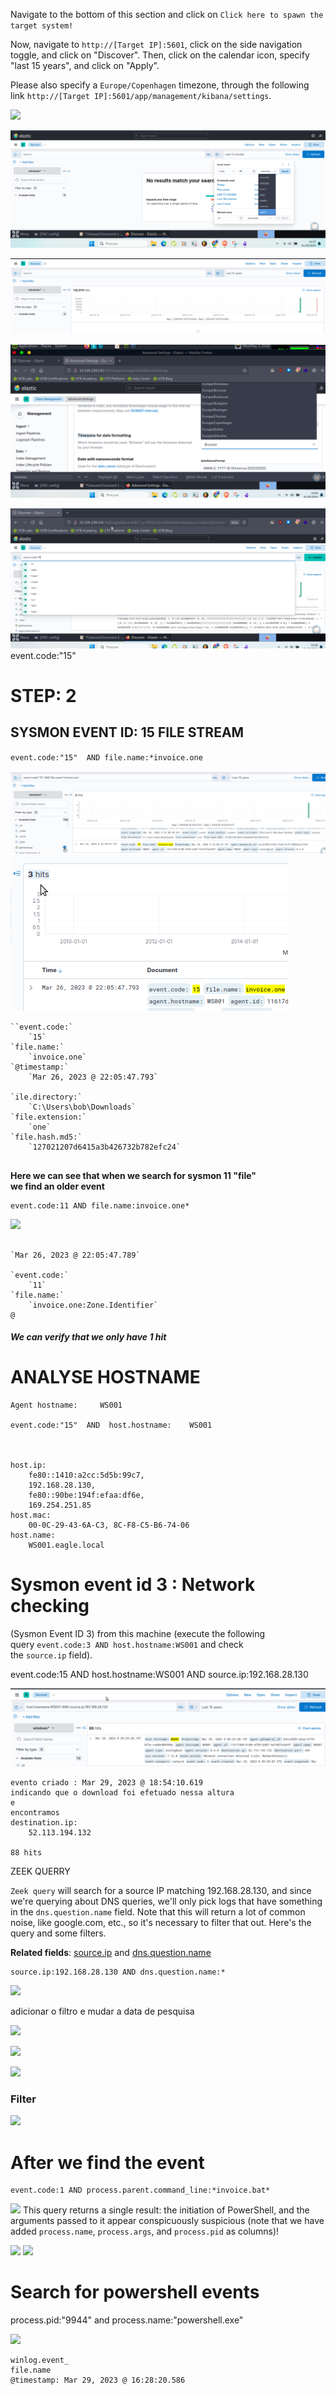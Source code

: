 

Navigate to the bottom of this section and click on `Click here to spawn the target system!`

Now, navigate to `http://[Target IP]:5601`, click on the side navigation toggle, and click on "Discover". Then, click on the calendar icon, specify "last 15 years", and click on "Apply".

Please also specify a `Europe/Copenhagen` timezone, through the following link `http://[Target IP]:5601/app/management/kibana/settings`.


![](../image%2020240501145549.png)

![](Cybersecurity/Cyber-Security%20Labs/Blue%20Team%20Labs/SIEM%20&%20EVENT%20VIEWER/SIEM%20LAB/Elastic%20Search/THREAT%20HUNTING%20&%20HUNTING%20WITH%20ELASTIC/Imagens/Pasted%20image%2020240501145746.png)

![](Cybersecurity/Cyber-Security%20Labs/Blue%20Team%20Labs/SIEM%20&%20EVENT%20VIEWER/SIEM%20LAB/Elastic%20Search/THREAT%20HUNTING%20&%20HUNTING%20WITH%20ELASTIC/Imagens/Pasted%20image%2020240501145814.png)

![](Cybersecurity/Cyber-Security%20Labs/Blue%20Team%20Labs/SIEM%20&%20EVENT%20VIEWER/SIEM%20LAB/Elastic%20Search/THREAT%20HUNTING%20&%20HUNTING%20WITH%20ELASTIC/Imagens/Pasted%20image%2020240501150253.png)

![](Cybersecurity/Cyber-Security%20Labs/Blue%20Team%20Labs/SIEM%20&%20EVENT%20VIEWER/SIEM%20LAB/Elastic%20Search/THREAT%20HUNTING%20&%20HUNTING%20WITH%20ELASTIC/Imagens/Pasted%20image%2020240501151949.png)
	event.code:"15" 


# STEP: 2

## SYSMON EVENT ID: 15 FILE STREAM 
`event.code:"15"  AND file.name:*invoice.one`


![](Cybersecurity/Cyber-Security%20Labs/Blue%20Team%20Labs/SIEM%20&%20EVENT%20VIEWER/SIEM%20LAB/Elastic%20Search/THREAT%20HUNTING%20&%20HUNTING%20WITH%20ELASTIC/Imagens/Pasted%20image%2020240501152520.png)
![](Cybersecurity/Cyber-Security%20Labs/Blue%20Team%20Labs/SIEM%20&%20EVENT%20VIEWER/SIEM%20LAB/Elastic%20Search/THREAT%20HUNTING%20&%20HUNTING%20WITH%20ELASTIC/Imagens/Pasted%20image%2020240501152731.png)

````
``event.code:`
    `15`
`file.name:`
    `invoice.one`
`@timestamp:`
    `Mar 26, 2023 @ 22:05:47.793`

`ile.directory:`
    `C:\Users\bob\Downloads`
`file.extension:`
    `one`
`file.hash.md5:`
    `127021207d6415a3b426732b782efc24`
    
`````



**Here we can see that when we search for sysmon 11 "file"**  
**we find an older event**

```shell-session
event.code:11 AND file.name:invoice.one*
```
![](Cybersecurity/Cyber-Security%20Labs/Blue%20Team%20Labs/SIEM%20&%20EVENT%20VIEWER/SIEM%20LAB/Elastic%20Search/THREAT%20HUNTING%20&%20HUNTING%20WITH%20ELASTIC/Imagens/Pasted%20image%2020240501153743.png)

````

`Mar 26, 2023 @ 22:05:47.789`

`event.code:`
    `11`
`file.name:`
    `invoice.one:Zone.Identifier`
@
`````


##### We can verify that we only have 1 hit

# ANALYSE HOSTNAME

````
Agent hostname:     WS001

event.code:"15"  AND  host.hostname:    WS001



host.ip:
    fe80::1410:a2cc:5d5b:99c7, 
    192.168.28.130, 
    fe80::90be:194f:efaa:df6e, 
    169.254.251.85
host.mac:
    00-0C-29-43-6A-C3, 8C-F8-C5-B6-74-06
host.name:
    WS001.eagle.local
`````


# Sysmon event id 3 : Network checking

(Sysmon Event ID 3) from this machine (execute the following query `event.code:3 AND host.hostname:WS001` and check the `source.ip` field).


event.code:15 AND host.hostname:WS001 AND source.ip:192.168.28.130

![](Cybersecurity/Cyber-Security%20Labs/Blue%20Team%20Labs/SIEM%20&%20EVENT%20VIEWER/SIEM%20LAB/Elastic%20Search/THREAT%20HUNTING%20&%20HUNTING%20WITH%20ELASTIC/Imagens/Pasted%20image%2020240501155258.png)

````
evento criado : Mar 29, 2023 @ 18:54:10.619
indicando que o download foi efetuado nessa altura 
e
encontramos
destination.ip:
    52.113.194.132

88 hits
`````



ZEEK QUERRY

`Zeek query` will search for a source IP matching 192.168.28.130, and since we're querying about DNS queries, we'll only pick logs that have something in the `dns.question.name` field. Note that this will return a lot of common noise, like google.com, etc., so it's necessary to filter that out. Here's the query and some filters.

**Related fields**: [source.ip](https://www.elastic.co/guide/en/ecs/current/ecs-source.html) and [dns.question.name](https://www.elastic.co/guide/en/ecs/current/ecs-dns.html)


```shell-session
source.ip:192.168.28.130 AND dns.question.name:*
```

![](Cybersecurity/Cyber-Security%20Labs/Blue%20Team%20Labs/SIEM%20&%20EVENT%20VIEWER/SIEM%20LAB/Elastic%20Search/THREAT%20HUNTING%20&%20HUNTING%20WITH%20ELASTIC/Imagens/Pasted%20image%2020240501160728.png)

adicionar o filtro e mudar a data de pesquisa

![](Cybersecurity/Cyber-Security%20Labs/Blue%20Team%20Labs/SIEM%20&%20EVENT%20VIEWER/SIEM%20LAB/Elastic%20Search/THREAT%20HUNTING%20&%20HUNTING%20WITH%20ELASTIC/Imagens/Pasted%20image%2020240501161144.png)

![](Cybersecurity/Cyber-Security%20Labs/Blue%20Team%20Labs/SIEM%20&%20EVENT%20VIEWER/SIEM%20LAB/Elastic%20Search/THREAT%20HUNTING%20&%20HUNTING%20WITH%20ELASTIC/Imagens/Pasted%20image%2020240501161537.png)

![](Cybersecurity/Cyber-Security%20Labs/Blue%20Team%20Labs/SIEM%20&%20EVENT%20VIEWER/SIEM%20LAB/Elastic%20Search/THREAT%20HUNTING%20&%20HUNTING%20WITH%20ELASTIC/Imagens/Pasted%20image%2020240501162905.png)


### Filter

![](Cybersecurity/Cyber-Security%20Labs/Blue%20Team%20Labs/SIEM%20&%20EVENT%20VIEWER/SIEM%20LAB/Elastic%20Search/THREAT%20HUNTING%20&%20HUNTING%20WITH%20ELASTIC/Imagens/Pasted%20image%2020240501164230.png)


# After we find the event


```shell-session
event.code:1 AND process.parent.command_line:*invoice.bat*
```
![](Cybersecurity/Cyber-Security%20Labs/Blue%20Team%20Labs/SIEM%20&%20EVENT%20VIEWER/SIEM%20LAB/Elastic%20Search/THREAT%20HUNTING%20&%20HUNTING%20WITH%20ELASTIC/Imagens/Pasted%20image%2020240501164739.png)
This query returns a single result: the initiation of PowerShell, and the arguments passed to it appear conspicuously suspicious (note that we have added `process.name`, `process.args`, and `process.pid` as columns)!

![](Cybersecurity/Cyber-Security%20Labs/Blue%20Team%20Labs/SIEM%20&%20EVENT%20VIEWER/SIEM%20LAB/Elastic%20Search/THREAT%20HUNTING%20&%20HUNTING%20WITH%20ELASTIC/Imagens/Pasted%20image%2020240501165049.png)
![](Cybersecurity/Cyber-Security%20Labs/Blue%20Team%20Labs/SIEM%20&%20EVENT%20VIEWER/SIEM%20LAB/Elastic%20Search/THREAT%20HUNTING%20&%20HUNTING%20WITH%20ELASTIC/Imagens/Pasted%20image%2020240501165107.png)
# Search for powershell events

process.pid:"9944" and process.name:"powershell.exe"


![](Cybersecurity/Cyber-Security%20Labs/Blue%20Team%20Labs/SIEM%20&%20EVENT%20VIEWER/SIEM%20LAB/Elastic%20Search/THREAT%20HUNTING%20&%20HUNTING%20WITH%20ELASTIC/Imagens/Pasted%20image%2020240501164427.png)

````
winlog.event_
file.name
@timestamp: Mar 29, 2023 @ 16:28:20.586 
`````


